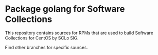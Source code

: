 # Package golang for Software Collections

This repository contains sources for RPMs that are used
to build Software Collections for CentOS by SCLo SIG.

Find other branches for specific sources.
